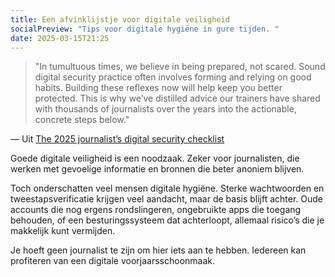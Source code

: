 ```yaml
---
title: Een afvinklijstje voor digitale veiligheid
socialPreview: "Tips voor digitale hygiëne in gure tijden. " 
date: 2025-03-15T21:25
---
```


> "In tumultuous times, we believe in being prepared, not scared. Sound digital security practice often involves forming and relying on good habits. Building these reflexes now will help keep you better protected. This is why we’ve distilled advice our trainers have shared with thousands of journalists over the years into the actionable, concrete steps below."

— Uit [The 2025 journalist’s digital security checklist](https://freedom.press/digisec/blog/journalists-digital-security-checklist/)

Goede digitale veiligheid is een noodzaak. Zeker voor journalisten, die werken met gevoelige informatie en bronnen die beter anoniem blijven. 

Toch onderschatten veel mensen digitale hygiëne. Sterke wachtwoorden en tweestapsverificatie krijgen veel aandacht, maar de basis blijft achter. Oude accounts die nog ergens rondslingeren, ongebruikte apps die toegang behouden, of een besturingssysteem dat achterloopt, allemaal risico’s die je makkelijk kunt vermijden.

Je hoeft geen journalist te zijn om hier iets aan te hebben. Iedereen kan profiteren van een digitale voorjaarsschoonmaak.